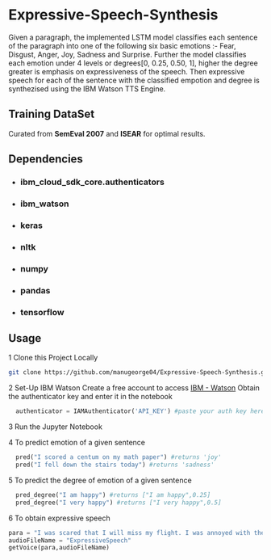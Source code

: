 # Expressive-Speech-Synthesis

Given a paragraph, the implemented LSTM model classifies each sentence of the paragraph into one of the following six basic emotions :- Fear, Disgust, Anger, Joy, Sadness and Surprise.
Further the model classifies each emotion under 4 levels or degrees[0, 0.25, 0.50, 1], higher the degree greater is emphasis on expressiveness of the speech. Then expressive speech for each of the sentence with the classified empotion and degree is synthezised using the IBM Watson TTS Engine.

## Training DataSet

Curated from **SemEval 2007** and **ISEAR** for optimal results.

## Dependencies
* ### ibm_cloud_sdk_core.authenticators
* ### ibm_watson
* ### keras
* ### nltk
* ### numpy
* ### pandas
* ### tensorflow

## Usage

1 Clone this Project Locally
  ```bash
  git clone https://github.com/manugeorge04/Expressive-Speech-Synthesis.git
  ```
2 Set-Up IBM Watson
  Create a free account to access [IBM - Watson](https://www.ibm.com/in-en/cloud/watson-text-to-speech)
  Obtain the authenticator key and enter it in the notebook
  ```python
    authenticator = IAMAuthenticator('API_KEY') #paste your auth key here
  ```  

3 Run the Jupyter Notebook

4 To predict emotion of a given sentence
```python
  pred("I scored a centum on my math paper") #returns 'joy'
  pred("I fell down the stairs today") #returns 'sadness'
```

5 To predict the degree of emotion of a given sentence
```python
  pred_degree("I am happy") #returns ["I am happy",0.25]
  pred_degree("I very happy") #returns ["I very happy",0.5]
```
 
6 To obtain expressive speech
  ```python
  para = "I was scared that I will miss my flight. I was annoyed with the driver for coming late and I yelled at him. I am happy we reached on time. I feel sad for yelling at my driver."
  audioFileName = "ExpressiveSpeech"
  getVoice(para,audioFileName)
  ```
